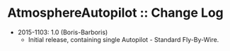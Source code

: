 AtmosphereAutopilot :: Change Log
=================================

* 2015-1103: 1.0 (Boris-Barboris)
	+ Initial release, containing single Autopilot - Standard Fly-By-Wire.
